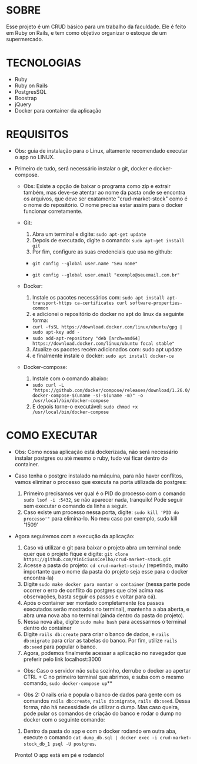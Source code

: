 # SOBRE

Esse projeto é um CRUD básico para um trabalho da faculdade. Ele é feito em Ruby on Rails, e tem como objetivo organizar o estoque de um supermercado.

# TECNOLOGIAS

* Ruby
* Ruby on Rails
* PostgresSQL
* Boostrap
* jQuery
* Docker para container da aplicação

# REQUISITOS

* Obs: guia de instalação para o Linux, altamente recomendado executar o app no LINUX.

* Primeiro de tudo, será necessário instalar o git, docker e docker-compose.
  * Obs: Existe a opção de baixar o programa como zip e extrair também, mas deve-se atentar ao nome da pasta onde se encontra os arquivos, que deve ser exatamente "crud-market-stock" como é o nome do repositório. O nome precisa estar assim para o docker funcionar corretamente.
  * Git:
    1. Abra um terminal e digite: `sudo apt-get update`
    2. Depois de executado, digite o comando: `sudo apt-get install git`
    3. Por fim, configure as suas credenciais que usa no github:
      * `git config --global user.name "Seu nome"`
      
      * `git config --global user.email "exemplo@seuemail.com.br"`
  
  * Docker: 
    1. Instale os pacotes necessários com: `sudo apt install apt-transport-https ca-certificates curl software-properties-common`
    2. e adicionei o repositório do docker no apt do linux da seguinte forma:
      * `curl -fsSL https://download.docker.com/linux/ubuntu/gpg | sudo apt-key add -`
      * `sudo add-apt-repository "deb [arch=amd64] https://download.docker.com/linux/ubuntu focal stable"`
    3. Atualize os pacotes recém adicionados com: sudo apt update
    4. e finalmente instale o docker: `sudo apt install docker-ce`
    
  * Docker-compose:
    1. Instale com o comando abaixo:
     * `sudo curl -L "https://github.com/docker/compose/releases/download/1.26.0/docker-compose-$(uname -s)-$(uname -m)" -o /usr/local/bin/docker-compose`
    2. E depois torne-o executável: `sudo chmod +x /usr/local/bin/docker-compose`

# COMO EXECUTAR

* Obs: Como nossa aplicação está dockerizada, não será necessário instalar postgres ou até mesmo o ruby, tudo vai ficar dentro do container.
* Caso tenha o postgre instalado na máquina, para não haver conflitos, vamos eliminar o processo que executa na porta utilizada do postgres:
  1. Primeiro precisamos ver qual é o PID do processo com o comando `sudo lsof -i :5432`, se não aparecer nada, tranquilo! Pode seguir sem executar o comando da linha a seguir.
  2. Caso existe um processo nessa porta, digite: `sudo kill 'PID do processo'"` para elimina-lo. No meu caso por exemplo, sudo kill '1509'

* Agora seguiremos com a execução da aplicação:
  1. Caso vá utilizar o git para baixar o projeto abra um terminal onde quer que o projeto fique e digite: `git clone https://github.com/ViniciussCoelho/crud-market-stock.git`
  2. Acesse a pasta do projeto: `cd crud-market-stock/` (repetindo, muito importante que o nome da pasta do projeto seja esse para o docker encontra-la)
  3. Digite `sudo make docker para montar o container` (nessa parte pode ocorrer o erro de conflito do postgres que citei acima nas observações, basta seguir os passos e voltar para cá).
  4. Após o container ser montado completamente (os passos executados serão mostrados no terminal), mantenha a aba aberta, e abra uma nova aba no terminal (ainda dentro da pasta do projeto).
  5. Nessa nova aba, digite `sudo make bash` para acessarmos o terminal dentro do container
  6. Digite `rails db:create` para criar o banco de dados, e `rails db:migrate` para criar as tabelas do banco. Por fim, utilize `rails db:seed` para popular o banco.
  7. Agora, podemos finalmente acessar a aplicação no navegador que preferir pelo link localhost:3000
  
  * Obs: Caso o servidor não suba sozinho, derrube o docker ao apertar CTRL + C no primeiro terminal que abrimos, e suba com o mesmo comando, `sudo docker-compose up`**
  
  * Obs 2: O rails cria e popula o banco de dados para gente com os comandos `rails db:create`, `rails db:migrate`, `rails db:seed`. Dessa forma, não há necessidade de utilizar o dump. Mas caso queira, pode pular os comandos de criação do banco e rodar o dump no docker com o seguinte comando:
  1. Dentro da pasta do app e com o docker rodando em outra aba, execute o comando `cat dump_db.sql | docker exec -i crud-market-stock_db_1 psql -U postgres`.
  
  Pronto! O app está em pé e rodando!
   
